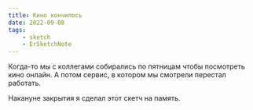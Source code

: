 ```yaml
---
title: Кино кончилось
date: 2022-09-08
tags:
    - sketch
    - ErSketchNote
---
```


Когда-то мы с коллегами собирались по пятницам чтобы посмотреть кино онлайн. А потом сервис, в котором мы смотрели перестал работать.

Накануне закрытия я сделал этот скетч на память.
